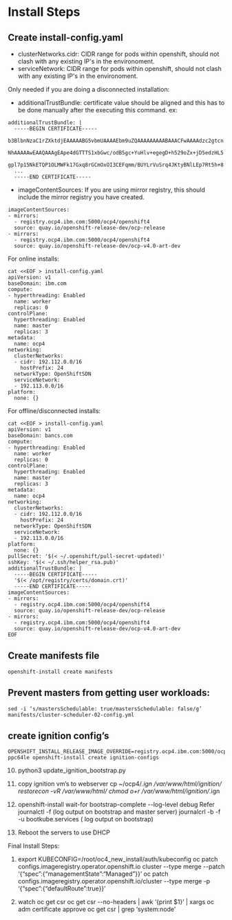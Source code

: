 # Install Steps

## Create install-config.yaml
- clusterNetworks.cidr: CIDR range for pods within openshift, should not clash with any existing IP's in the environoment.
- serviceNetwork: CIDR range for pods within openshift, should not clash with any existing IP's in the environoment.

Only needed if you are doing a disconnected installation:
- additionalTrustBundle: certificate value should be aligned and this has to be done manually after the executing this command.
ex:
```
additionalTrustBundle: |
  -----BEGIN CERTIFICATE-----
  b3BlbnNzaC1rZXktdjEAAAAABG5vbmUAAAAEbm9uZQAAAAAAAAABAAACFwAAAAdzc2gtcn
  NhAAAAAwEAAQAAAgEApe4dGTTTS1xbGwc/odB5gc+YuHlv+egegD+h529oZx+jD5edzHL5
  gpl7p15NkETQP1OLMWFk17Gxq8rGCmOxOI3CEFqmm/BUYLrVuSrq4JKtyBNlLEp7Rt5h+8
  ...
  -----END CERTIFICATE-----
```

- imageContentSources:
If you are using mirror registry, this should include the mirror registry you have created.
```
imageContentSources:
- mirrors:
  - registry.ocp4.ibm.com:5000/ocp4/openshift4
  source: quay.io/openshift-release-dev/ocp-release
- mirrors:
  - registry.ocp4.ibm.com:5000/ocp4/openshift4
  source: quay.io/openshift-release-dev/ocp-v4.0-art-dev
```

For online installs:
```
cat <<EOF > install-config.yaml
apiVersion: v1
baseDomain: ibm.com
compute:
- hyperthreading: Enabled
  name: worker
  replicas: 0
controlPlane:
  hyperthreading: Enabled
  name: master
  replicas: 3
metadata:
  name: ocp4
networking:
  clusterNetworks:
  - cidr: 192.112.0.0/16
    hostPrefix: 24
  networkType: OpenShiftSDN
  serviceNetwork:
  - 192.113.0.0/16
platform:
  none: {}
```

For offline/disconnected installs:
```
cat <<EOF > install-config.yaml
apiVersion: v1
baseDomain: bancs.com
compute:
- hyperthreading: Enabled
  name: worker
  replicas: 0
controlPlane:
  hyperthreading: Enabled
  name: master
  replicas: 3
metadata:
  name: ocp4
networking:
  clusterNetworks:
  - cidr: 192.112.0.0/16
    hostPrefix: 24
  networkType: OpenShiftSDN
  serviceNetwork:
  - 192.113.0.0/16
platform:
  none: {}
pullSecret: '$(< ~/.openshift/pull-secret-updated)'
sshKey: '$(< ~/.ssh/helper_rsa.pub)'
additionalTrustBundle: |
  -----BEGIN CERTIFICATE-----
  '$(< /opt/registry/certs/domain.crt)'
  -----END CERTIFICATE-----
imageContentSources:
- mirrors:
  - registry.ocp4.ibm.com:5000/ocp4/openshift4
  source: quay.io/openshift-release-dev/ocp-release
- mirrors:
  - registry.ocp4.ibm.com:5000/ocp4/openshift4
  source: quay.io/openshift-release-dev/ocp-v4.0-art-dev
EOF
```

## Create manifests file
```
openshift-install create manifests
```

## Prevent masters from getting user workloads:
```
sed -i ‘s/mastersSchedulable: true/mastersSchedulable: false/g’ manifests/cluster-scheduler-02-config.yml
```

## create ignition config’s
```
OPENSHIFT_INSTALL_RELEASE_IMAGE_OVERRIDE=registry.ocp4.ibm.com:5000/ocp4/openshift4:4.3.18-ppc64le openshift-install create ignition-configs
```

10) python3 update_ignition_bootstrap.py

11) copy ignition vm’s to webserver
cp ~/ocp4/*.ign /var/www/html/ignition/
restorecon -vR /var/www/html/
chmod o+r /var/www/html/ignition/*.ign

 
12) openshift-install wait-for bootstrap-complete --log-level debug
    Refer journalctl -f  (log output on bootstrap and master server)
          journalcrl -b -f -u bootkube.services ( log output on bootstrap)


13) Reboot the servers to use DHCP 

 

Final Install Steps:
1) export KUBECONFIG=/root/oc4_new_install/auth/kubeconfig
oc patch configs.imageregistry.operator.openshift.io cluster --type merge --patch ‘{“spec”:{“managementState”:“Managed”}}’
oc patch configs.imageregistry.operator.openshift.io/cluster --type merge -p ‘{“spec”:{“defaultRoute”:true}}’

 

2) watch oc get csr
oc get csr --no-headers | awk ‘{print $1}’ | xargs oc adm certificate approve
oc get csr | grep ‘system:node’
